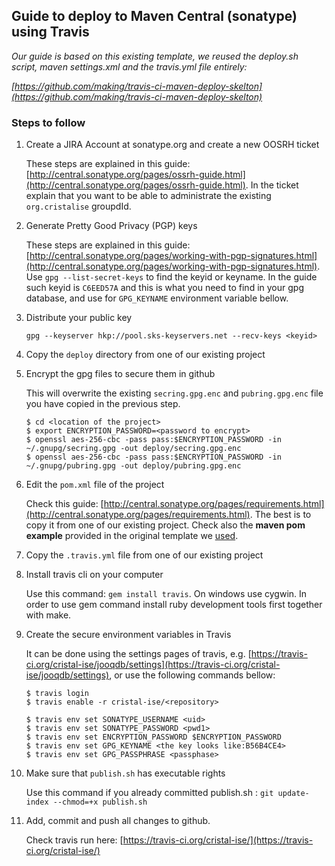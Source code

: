 ## Guide to deploy to Maven Central (sonatype) using Travis
_Our guide is based on this existing template, we reused the deploy.sh script, maven settings.xml and the travis.yml file entirely:_

_[https://github.com/making/travis-ci-maven-deploy-skelton](https://github.com/making/travis-ci-maven-deploy-skelton)_

### Steps to follow
1. Create a JIRA Account at sonatype.org and create a new OOSRH ticket
  
    These steps are explained in this guide: [http://central.sonatype.org/pages/ossrh-guide.html](http://central.sonatype.org/pages/ossrh-guide.html).
    In the ticket explain that you want to be able to administrate the existing `org.cristalise` groupdId.

1. Generate Pretty Good Privacy (PGP) keys

    These steps are explained in this guide: [http://central.sonatype.org/pages/working-with-pgp-signatures.html](http://central.sonatype.org/pages/working-with-pgp-signatures.html).
    Use `gpg --list-secret-keys` to find the keyid or keyname. In the guide such keyid is `C6EED57A` and this 
    is what you need to find in your gpg database, and use for `GPG_KEYNAME` environment variable bellow.

1. Distribute your public key

    `gpg --keyserver hkp://pool.sks-keyservers.net --recv-keys <keyid>`

1. Copy the `deploy` directory from one of our existing project

1. Encrypt the gpg files to secure them in github

    This will overwrite the existing `secring.gpg.enc` and `pubring.gpg.enc` file you have copied in the previous step.
    ```
    $ cd <location of the project>
    $ export ENCRYPTION_PASSWORD=<password to encrypt>
    $ openssl aes-256-cbc -pass pass:$ENCRYPTION_PASSWORD -in ~/.gnupg/secring.gpg -out deploy/secring.gpg.enc
    $ openssl aes-256-cbc -pass pass:$ENCRYPTION_PASSWORD -in ~/.gnupg/pubring.gpg -out deploy/pubring.gpg.enc
    ```

1. Edit the `pom.xml` file of the project

   Check this guide: [http://central.sonatype.org/pages/requirements.html](http://central.sonatype.org/pages/requirements.html). The best is to copy it from one of our 
   existing project. Check also the **maven pom example** provided in the original template we 
   [used](https://github.com/making/travis-ci-maven-deploy-skelton). 

1. Copy the `.travis.yml` file from one of our existing project

1. Install travis cli on your computer

    Use this command: `gem install travis`. On windows use cygwin. In order to use gem command 
    install ruby development tools first together with make.

1. Create the secure environment variables in Travis

    It can be done using the settings pages of travis, e.g. [https://travis-ci.org/cristal-ise/jooqdb/settings](https://travis-ci.org/cristal-ise/jooqdb/settings), or
    use the following commands bellow:
    ```
    $ travis login
    $ travis enable -r cristal-ise/<repository>

    $ travis env set SONATYPE_USERNAME <uid> 
    $ travis env set SONATYPE_PASSWORD <pwd1>
    $ travis env set ENCRYPTION_PASSWORD $ENCRYPTION_PASSWORD
    $ travis env set GPG_KEYNAME <the key looks like:B56B4CE4>
    $ travis env set GPG_PASSPHRASE <passphase>
    ```

1. Make sure that `publish.sh` has executable rights

    Use this command if you already committed publish.sh : `git update-index --chmod=+x publish.sh`

1. Add, commit and push all changes to github. 

   Check travis run here: [https://travis-ci.org/cristal-ise/](https://travis-ci.org/cristal-ise/)